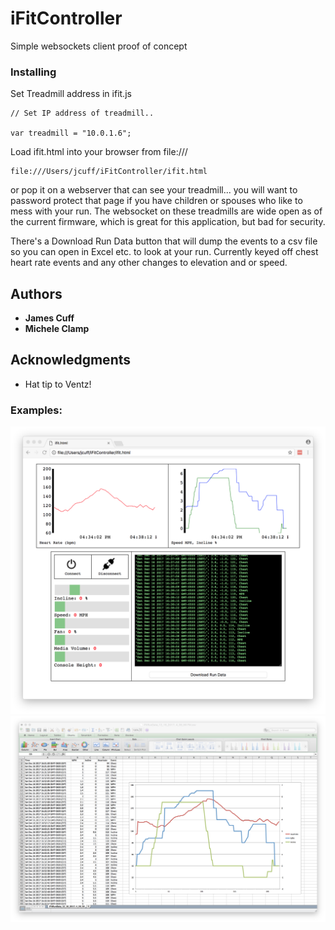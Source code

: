 
# iFitController

Simple websockets client proof of concept


### Installing

Set Treadmill address in ifit.js

````
// Set IP address of treadmill..

var treadmill = "10.0.1.6";
````

Load ifit.html into your browser from file:///

```
file:///Users/jcuff/iFitController/ifit.html 
```

or pop it on a webserver that can see your treadmill...  you will want to password protect that page if you have children or spouses who like to mess with your run.  The websocket on these treadmills are wide open as of the current firmware, which is great for this application, but bad for security.

There's a Download Run Data button that will dump the events to a csv file so you can open in Excel etc. to look at your run.  Currently keyed off chest heart rate events and any other changes to elevation and or speed.

## Authors

* **James Cuff** 
* **Michele Clamp** 


## Acknowledgments

* Hat tip to Ventz! 

### Examples:


![Alt text](images/screenie.png?raw=true "Screenie")
![Alt text](images/screenieexcel.png?raw=true "Excel Screenie")

